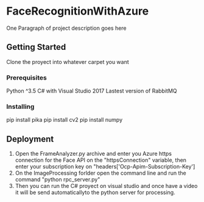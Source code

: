 # FaceRecognitionWithAzure

One Paragraph of project description goes here

## Getting Started

Clone the proyect into whatever carpet you want

### Prerequisites

Python ^3.5
C# with Visual Studio 2017
Lastest version of RabbitMQ

### Installing

pip install pika
pip install cv2
pip install numpy

## Deployment

1. Open the FrameAnalyzer.py archive and enter you Azure https connection for the Face API on the "httpsConnection" variable, then enter your subscription key on "headers['Ocp-Apim-Subscription-Key']
2. On the ImageProcessing forlder open the command line and run the command "python rpc_server.py"
3. Then you can run the C# proyect on visual studio and once have a video it will be send automaticallyto the python server for processing.
